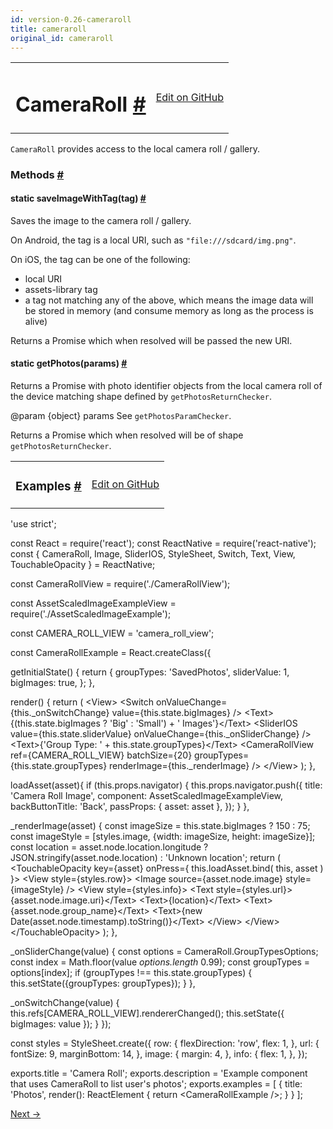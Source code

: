 ```yaml
---
id: version-0.26-cameraroll
title: cameraroll
original_id: cameraroll
---
```

<a id="content"></a><table width="100%"><tbody><tr><td><h1><a class="anchor" name="cameraroll"></a>CameraRoll <a class="hash-link" href="docs/cameraroll.html#cameraroll">#</a></h1></td><td style="text-align:right;"><a target="_blank" href="https://github.com/facebook/react-native/blob/master/Libraries/CameraRoll/CameraRoll.js">Edit on GitHub</a></td></tr></tbody></table><div><div><p><code>CameraRoll</code> provides access to the local camera roll / gallery.</p></div><span><h3><a class="anchor" name="methods"></a>Methods <a class="hash-link" href="docs/cameraroll.html#methods">#</a></h3><div class="props"><div class="prop"><h4 class="propTitle"><a class="anchor" name="saveimagewithtag"></a><span class="propType">static </span>saveImageWithTag<span class="propType">(tag)</span> <a class="hash-link" href="docs/cameraroll.html#saveimagewithtag">#</a></h4><div><p>Saves the image to the camera roll / gallery.</p><p>On Android, the tag is a local URI, such as <code>"file:///sdcard/img.png"</code>.</p><p>On iOS, the tag can be one of the following:</p><ul><li>local URI</li><li>assets-library tag</li><li>a tag not matching any of the above, which means the image data will
be stored in memory (and consume memory as long as the process is alive)</li></ul><p>Returns a Promise which when resolved will be passed the new URI.</p></div></div><div class="prop"><h4 class="propTitle"><a class="anchor" name="getphotos"></a><span class="propType">static </span>getPhotos<span class="propType">(params)</span> <a class="hash-link" href="docs/cameraroll.html#getphotos">#</a></h4><div><p>Returns a Promise with photo identifier objects from the local camera
roll of the device matching shape defined by <code>getPhotosReturnChecker</code>.</p><p>@param {object} params See <code>getPhotosParamChecker</code>.</p><p>Returns a Promise which when resolved will be of shape <code>getPhotosReturnChecker</code>.</p></div></div></div></span></div><div><div><table width="100%"><tbody><tr><td><h3><a class="anchor" name="examples"></a>Examples <a class="hash-link" href="docs/cameraroll.html#examples">#</a></h3></td><td style="text-align:right;"><a target="_blank" href="https://github.com/facebook/react-native/blob/master/Examples/UIExplorer/CameraRollExample.js">Edit on GitHub</a></td></tr></tbody></table><div class="prism language-javascript"><span class="token string">'use strict'</span><span class="token punctuation">;</span>

const React <span class="token operator">=</span> <span class="token function">require<span class="token punctuation">(</span></span><span class="token string">'react'</span><span class="token punctuation">)</span><span class="token punctuation">;</span>
const ReactNative <span class="token operator">=</span> <span class="token function">require<span class="token punctuation">(</span></span><span class="token string">'react-native'</span><span class="token punctuation">)</span><span class="token punctuation">;</span>
const <span class="token punctuation">{</span>
  CameraRoll<span class="token punctuation">,</span>
  Image<span class="token punctuation">,</span>
  SliderIOS<span class="token punctuation">,</span>
  StyleSheet<span class="token punctuation">,</span>
  Switch<span class="token punctuation">,</span>
  Text<span class="token punctuation">,</span>
  View<span class="token punctuation">,</span>
  TouchableOpacity
<span class="token punctuation">}</span> <span class="token operator">=</span> ReactNative<span class="token punctuation">;</span>

const CameraRollView <span class="token operator">=</span> <span class="token function">require<span class="token punctuation">(</span></span><span class="token string">'./CameraRollView'</span><span class="token punctuation">)</span><span class="token punctuation">;</span>

const AssetScaledImageExampleView <span class="token operator">=</span> <span class="token function">require<span class="token punctuation">(</span></span><span class="token string">'./AssetScaledImageExample'</span><span class="token punctuation">)</span><span class="token punctuation">;</span>

const CAMERA_ROLL_VIEW <span class="token operator">=</span> <span class="token string">'camera_roll_view'</span><span class="token punctuation">;</span>

const CameraRollExample <span class="token operator">=</span> React<span class="token punctuation">.</span><span class="token function">createClass<span class="token punctuation">(</span></span><span class="token punctuation">{</span>

  <span class="token function">getInitialState<span class="token punctuation">(</span></span><span class="token punctuation">)</span> <span class="token punctuation">{</span>
    <span class="token keyword">return</span> <span class="token punctuation">{</span>
      groupTypes<span class="token punctuation">:</span> <span class="token string">'SavedPhotos'</span><span class="token punctuation">,</span>
      sliderValue<span class="token punctuation">:</span> <span class="token number">1</span><span class="token punctuation">,</span>
      bigImages<span class="token punctuation">:</span> <span class="token boolean">true</span><span class="token punctuation">,</span>
    <span class="token punctuation">}</span><span class="token punctuation">;</span>
  <span class="token punctuation">}</span><span class="token punctuation">,</span>

  <span class="token function">render<span class="token punctuation">(</span></span><span class="token punctuation">)</span> <span class="token punctuation">{</span>
    <span class="token keyword">return</span> <span class="token punctuation">(</span>
      &lt;View<span class="token operator">&gt;</span>
        &lt;Switch
          onValueChange<span class="token operator">=</span><span class="token punctuation">{</span><span class="token keyword">this</span><span class="token punctuation">.</span>_onSwitchChange<span class="token punctuation">}</span>
          value<span class="token operator">=</span><span class="token punctuation">{</span><span class="token keyword">this</span><span class="token punctuation">.</span>state<span class="token punctuation">.</span>bigImages<span class="token punctuation">}</span> <span class="token operator">/</span><span class="token operator">&gt;</span>
        &lt;Text<span class="token operator">&gt;</span><span class="token punctuation">{</span><span class="token punctuation">(</span><span class="token keyword">this</span><span class="token punctuation">.</span>state<span class="token punctuation">.</span>bigImages <span class="token operator">?</span> <span class="token string">'Big'</span> <span class="token punctuation">:</span> <span class="token string">'Small'</span><span class="token punctuation">)</span> <span class="token operator">+</span> <span class="token string">' Images'</span><span class="token punctuation">}</span>&lt;<span class="token operator">/</span>Text<span class="token operator">&gt;</span>
        &lt;SliderIOS
          value<span class="token operator">=</span><span class="token punctuation">{</span><span class="token keyword">this</span><span class="token punctuation">.</span>state<span class="token punctuation">.</span>sliderValue<span class="token punctuation">}</span>
          onValueChange<span class="token operator">=</span><span class="token punctuation">{</span><span class="token keyword">this</span><span class="token punctuation">.</span>_onSliderChange<span class="token punctuation">}</span>
        <span class="token operator">/</span><span class="token operator">&gt;</span>
        &lt;Text<span class="token operator">&gt;</span><span class="token punctuation">{</span><span class="token string">'Group Type: '</span> <span class="token operator">+</span> <span class="token keyword">this</span><span class="token punctuation">.</span>state<span class="token punctuation">.</span>groupTypes<span class="token punctuation">}</span>&lt;<span class="token operator">/</span>Text<span class="token operator">&gt;</span>
        &lt;CameraRollView
          ref<span class="token operator">=</span><span class="token punctuation">{</span>CAMERA_ROLL_VIEW<span class="token punctuation">}</span>
          batchSize<span class="token operator">=</span><span class="token punctuation">{</span><span class="token number">20</span><span class="token punctuation">}</span>
          groupTypes<span class="token operator">=</span><span class="token punctuation">{</span><span class="token keyword">this</span><span class="token punctuation">.</span>state<span class="token punctuation">.</span>groupTypes<span class="token punctuation">}</span>
          renderImage<span class="token operator">=</span><span class="token punctuation">{</span><span class="token keyword">this</span><span class="token punctuation">.</span>_renderImage<span class="token punctuation">}</span>
        <span class="token operator">/</span><span class="token operator">&gt;</span>
      &lt;<span class="token operator">/</span>View<span class="token operator">&gt;</span>
    <span class="token punctuation">)</span><span class="token punctuation">;</span>
  <span class="token punctuation">}</span><span class="token punctuation">,</span>

  <span class="token function">loadAsset<span class="token punctuation">(</span></span>asset<span class="token punctuation">)</span><span class="token punctuation">{</span>
    <span class="token keyword">if</span> <span class="token punctuation">(</span><span class="token keyword">this</span><span class="token punctuation">.</span>props<span class="token punctuation">.</span>navigator<span class="token punctuation">)</span> <span class="token punctuation">{</span>
      <span class="token keyword">this</span><span class="token punctuation">.</span>props<span class="token punctuation">.</span>navigator<span class="token punctuation">.</span><span class="token function">push<span class="token punctuation">(</span></span><span class="token punctuation">{</span>
        title<span class="token punctuation">:</span> <span class="token string">'Camera Roll Image'</span><span class="token punctuation">,</span>
        component<span class="token punctuation">:</span> AssetScaledImageExampleView<span class="token punctuation">,</span>
        backButtonTitle<span class="token punctuation">:</span> <span class="token string">'Back'</span><span class="token punctuation">,</span>
        passProps<span class="token punctuation">:</span> <span class="token punctuation">{</span> asset<span class="token punctuation">:</span> asset <span class="token punctuation">}</span><span class="token punctuation">,</span>
      <span class="token punctuation">}</span><span class="token punctuation">)</span><span class="token punctuation">;</span>
    <span class="token punctuation">}</span>
  <span class="token punctuation">}</span><span class="token punctuation">,</span>

  <span class="token function">_renderImage<span class="token punctuation">(</span></span>asset<span class="token punctuation">)</span> <span class="token punctuation">{</span>
    const imageSize <span class="token operator">=</span> <span class="token keyword">this</span><span class="token punctuation">.</span>state<span class="token punctuation">.</span>bigImages <span class="token operator">?</span> <span class="token number">150</span> <span class="token punctuation">:</span> <span class="token number">75</span><span class="token punctuation">;</span>
    const imageStyle <span class="token operator">=</span> <span class="token punctuation">[</span>styles<span class="token punctuation">.</span>image<span class="token punctuation">,</span> <span class="token punctuation">{</span>width<span class="token punctuation">:</span> imageSize<span class="token punctuation">,</span> height<span class="token punctuation">:</span> imageSize<span class="token punctuation">}</span><span class="token punctuation">]</span><span class="token punctuation">;</span>
    const location <span class="token operator">=</span> asset<span class="token punctuation">.</span>node<span class="token punctuation">.</span>location<span class="token punctuation">.</span>longitude <span class="token operator">?</span>
      JSON<span class="token punctuation">.</span><span class="token function">stringify<span class="token punctuation">(</span></span>asset<span class="token punctuation">.</span>node<span class="token punctuation">.</span>location<span class="token punctuation">)</span> <span class="token punctuation">:</span> <span class="token string">'Unknown location'</span><span class="token punctuation">;</span>
    <span class="token keyword">return</span> <span class="token punctuation">(</span>
      &lt;TouchableOpacity key<span class="token operator">=</span><span class="token punctuation">{</span>asset<span class="token punctuation">}</span> onPress<span class="token operator">=</span><span class="token punctuation">{</span> <span class="token keyword">this</span><span class="token punctuation">.</span>loadAsset<span class="token punctuation">.</span><span class="token function">bind<span class="token punctuation">(</span></span> <span class="token keyword">this</span><span class="token punctuation">,</span> asset <span class="token punctuation">)</span> <span class="token punctuation">}</span><span class="token operator">&gt;</span>
        &lt;View style<span class="token operator">=</span><span class="token punctuation">{</span>styles<span class="token punctuation">.</span>row<span class="token punctuation">}</span><span class="token operator">&gt;</span>
          &lt;Image
            source<span class="token operator">=</span><span class="token punctuation">{</span>asset<span class="token punctuation">.</span>node<span class="token punctuation">.</span>image<span class="token punctuation">}</span>
            style<span class="token operator">=</span><span class="token punctuation">{</span>imageStyle<span class="token punctuation">}</span>
          <span class="token operator">/</span><span class="token operator">&gt;</span>
          &lt;View style<span class="token operator">=</span><span class="token punctuation">{</span>styles<span class="token punctuation">.</span>info<span class="token punctuation">}</span><span class="token operator">&gt;</span>
            &lt;Text style<span class="token operator">=</span><span class="token punctuation">{</span>styles<span class="token punctuation">.</span>url<span class="token punctuation">}</span><span class="token operator">&gt;</span><span class="token punctuation">{</span>asset<span class="token punctuation">.</span>node<span class="token punctuation">.</span>image<span class="token punctuation">.</span>uri<span class="token punctuation">}</span>&lt;<span class="token operator">/</span>Text<span class="token operator">&gt;</span>
            &lt;Text<span class="token operator">&gt;</span><span class="token punctuation">{</span>location<span class="token punctuation">}</span>&lt;<span class="token operator">/</span>Text<span class="token operator">&gt;</span>
            &lt;Text<span class="token operator">&gt;</span><span class="token punctuation">{</span>asset<span class="token punctuation">.</span>node<span class="token punctuation">.</span>group_name<span class="token punctuation">}</span>&lt;<span class="token operator">/</span>Text<span class="token operator">&gt;</span>
            &lt;Text<span class="token operator">&gt;</span><span class="token punctuation">{</span><span class="token keyword">new</span> <span class="token class-name">Date</span><span class="token punctuation">(</span>asset<span class="token punctuation">.</span>node<span class="token punctuation">.</span>timestamp<span class="token punctuation">)</span><span class="token punctuation">.</span><span class="token function">toString<span class="token punctuation">(</span></span><span class="token punctuation">)</span><span class="token punctuation">}</span>&lt;<span class="token operator">/</span>Text<span class="token operator">&gt;</span>
          &lt;<span class="token operator">/</span>View<span class="token operator">&gt;</span>
        &lt;<span class="token operator">/</span>View<span class="token operator">&gt;</span>
      &lt;<span class="token operator">/</span>TouchableOpacity<span class="token operator">&gt;</span>
    <span class="token punctuation">)</span><span class="token punctuation">;</span>
  <span class="token punctuation">}</span><span class="token punctuation">,</span>

  <span class="token function">_onSliderChange<span class="token punctuation">(</span></span>value<span class="token punctuation">)</span> <span class="token punctuation">{</span>
    const options <span class="token operator">=</span> CameraRoll<span class="token punctuation">.</span>GroupTypesOptions<span class="token punctuation">;</span>
    const index <span class="token operator">=</span> Math<span class="token punctuation">.</span><span class="token function">floor<span class="token punctuation">(</span></span>value <span class="token operator">*</span> options<span class="token punctuation">.</span>length <span class="token operator">*</span> <span class="token number">0.99</span><span class="token punctuation">)</span><span class="token punctuation">;</span>
    const groupTypes <span class="token operator">=</span> options<span class="token punctuation">[</span>index<span class="token punctuation">]</span><span class="token punctuation">;</span>
    <span class="token keyword">if</span> <span class="token punctuation">(</span>groupTypes <span class="token operator">!</span><span class="token operator">==</span> <span class="token keyword">this</span><span class="token punctuation">.</span>state<span class="token punctuation">.</span>groupTypes<span class="token punctuation">)</span> <span class="token punctuation">{</span>
      <span class="token keyword">this</span><span class="token punctuation">.</span><span class="token function">setState<span class="token punctuation">(</span></span><span class="token punctuation">{</span>groupTypes<span class="token punctuation">:</span> groupTypes<span class="token punctuation">}</span><span class="token punctuation">)</span><span class="token punctuation">;</span>
    <span class="token punctuation">}</span>
  <span class="token punctuation">}</span><span class="token punctuation">,</span>

  <span class="token function">_onSwitchChange<span class="token punctuation">(</span></span>value<span class="token punctuation">)</span> <span class="token punctuation">{</span>
    <span class="token keyword">this</span><span class="token punctuation">.</span>refs<span class="token punctuation">[</span>CAMERA_ROLL_VIEW<span class="token punctuation">]</span><span class="token punctuation">.</span><span class="token function">rendererChanged<span class="token punctuation">(</span></span><span class="token punctuation">)</span><span class="token punctuation">;</span>
    <span class="token keyword">this</span><span class="token punctuation">.</span><span class="token function">setState<span class="token punctuation">(</span></span><span class="token punctuation">{</span> bigImages<span class="token punctuation">:</span> value <span class="token punctuation">}</span><span class="token punctuation">)</span><span class="token punctuation">;</span>
  <span class="token punctuation">}</span>
<span class="token punctuation">}</span><span class="token punctuation">)</span><span class="token punctuation">;</span>

const styles <span class="token operator">=</span> StyleSheet<span class="token punctuation">.</span><span class="token function">create<span class="token punctuation">(</span></span><span class="token punctuation">{</span>
  row<span class="token punctuation">:</span> <span class="token punctuation">{</span>
    flexDirection<span class="token punctuation">:</span> <span class="token string">'row'</span><span class="token punctuation">,</span>
    flex<span class="token punctuation">:</span> <span class="token number">1</span><span class="token punctuation">,</span>
  <span class="token punctuation">}</span><span class="token punctuation">,</span>
  url<span class="token punctuation">:</span> <span class="token punctuation">{</span>
    fontSize<span class="token punctuation">:</span> <span class="token number">9</span><span class="token punctuation">,</span>
    marginBottom<span class="token punctuation">:</span> <span class="token number">14</span><span class="token punctuation">,</span>
  <span class="token punctuation">}</span><span class="token punctuation">,</span>
  image<span class="token punctuation">:</span> <span class="token punctuation">{</span>
    margin<span class="token punctuation">:</span> <span class="token number">4</span><span class="token punctuation">,</span>
  <span class="token punctuation">}</span><span class="token punctuation">,</span>
  info<span class="token punctuation">:</span> <span class="token punctuation">{</span>
    flex<span class="token punctuation">:</span> <span class="token number">1</span><span class="token punctuation">,</span>
  <span class="token punctuation">}</span><span class="token punctuation">,</span>
<span class="token punctuation">}</span><span class="token punctuation">)</span><span class="token punctuation">;</span>

exports<span class="token punctuation">.</span>title <span class="token operator">=</span> <span class="token string">'Camera Roll'</span><span class="token punctuation">;</span>
exports<span class="token punctuation">.</span>description <span class="token operator">=</span> <span class="token string">'Example component that uses CameraRoll to list user\'s photos'</span><span class="token punctuation">;</span>
exports<span class="token punctuation">.</span>examples <span class="token operator">=</span> <span class="token punctuation">[</span>
  <span class="token punctuation">{</span>
    title<span class="token punctuation">:</span> <span class="token string">'Photos'</span><span class="token punctuation">,</span>
    <span class="token function">render<span class="token punctuation">(</span></span><span class="token punctuation">)</span><span class="token punctuation">:</span> ReactElement <span class="token punctuation">{</span> <span class="token keyword">return</span> &lt;CameraRollExample <span class="token operator">/</span><span class="token operator">&gt;</span><span class="token punctuation">;</span> <span class="token punctuation">}</span>
  <span class="token punctuation">}</span>
<span class="token punctuation">]</span><span class="token punctuation">;</span></div></div></div><div class="docs-prevnext"><a class="docs-next" href="docs/clipboard.html#content">Next →</a></div>